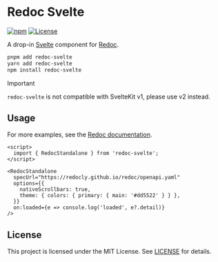 # Redoc Svelte

[![npm](http://img.shields.io/npm/v/redoc-svelte.svg)](https://www.npmjs.com/package/redoc-svelte) [![License](https://img.shields.io/npm/l/redoc-svelte.svg)](https://github.com/matteopolak/redoc-svelte/blob/main/LICENSE)

A drop-in [Svelte](https://svelte.dev) component for [Redoc](https://redocly.com).

```bash
pnpm add redoc-svelte
yarn add redoc-svelte
npm install redoc-svelte
```

> [!IMPORTANT]
> `redoc-svelte` is not compatible with SvelteKit v1, please use v2 instead.

## Usage

For more examples, see the [Redoc documentation](https://redocly.com/docs/redoc/deployment/react/).

```svelte
<script>
  import { RedocStandalone } from 'redoc-svelte';
</script>

<RedocStandalone
  specUrl="https://redocly.github.io/redoc/openapi.yaml"
  options={{
    nativeScrollbars: true,
    theme: { colors: { primary: { main: '#dd5522' } } },
  }}
  on:loaded={e => console.log('loaded', e?.detail)}
/>
```

## License

This project is licensed under the MIT License. See [LICENSE](LICENSE) for details.
